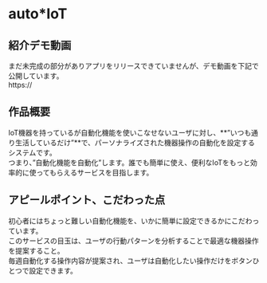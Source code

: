 # auto*IoT

## 紹介デモ動画
まだ未完成の部分がありアプリをリリースできていませんが、デモ動画を下記で公開しています。<br>
https://

## 作品概要
IoT機器を持っているが自動化機能を使いこなせないユーザに対し、**”いつも通り生活しているだけ”**で、パーソナライズされた機器操作の自動化を設定するシステムです。<br>
つまり、”自動化機能を自動化”します。誰でも簡単に使え、便利なIoTをもっと効率的に使ってもらえるサービスを目指します。<br>

## アピールポイント、こだわった点
初心者にはちょっと難しい自動化機能を、いかに簡単に設定できるかにこだわっています。<br>
このサービスの目玉は、ユーザの行動パターンを分析することで最適な機器操作を提案すること。<br>
毎週自動化する操作内容が提案され、ユーザは自動化したい操作だけをボタンひとつで設定できます。